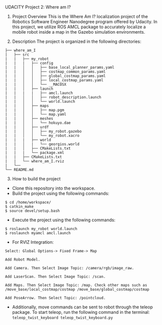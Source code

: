 UDACITY Project 2: Where am I?

1. Project Overview
This is the Where Am I? localization project of the Robotics Software Engineer Nanodegree program offered by Udacity. In this project, we utilize ROS AMCL package to accurately localize a mobile robot inside a map in the Gazebo simulation environments.

2. Description
The project is organized in the following directories:
```                                                      
├── where_am_I
|   ├── src
|   |   ├── my_robot
|   |   |   ├── config
|   |   │   │   ├── base_local_planner_params.yaml
|   |   │   │   ├── costmap_common_params.yaml
|   |   │   │   ├── global_costmap_params.yaml
|   |   │   │   ├── local_costmap_params.yaml
|   |   │   │   └── __MACOSX
|   |   │   ├── launch
|   |   |   |   ├── amcl.launch
|   |   │   │   ├── robot_description.launch
|   |   │   │   └── world.launch
|   |   │   ├── maps
|   |   │   │   ├── map.pgm
|   |   │   │   └── map.yaml
|   |   │   ├── meshes
|   |   │   │   └── hokuyo.dae
|   |   │   ├── urdf
|   |   │   │   ├── my_robot.gazebo
|   |   │   │   └── my_robot.xacro
|   |   |   ├── world
|   |   │   |   └── georgios.world
|   |   │   ├── CMakeLists.txt
|   |   |   └── package.xml
|   |   ├── CMakeLists.txt
|   |   └── where_am_I.rviz
|   └── 
└── README.md 
```

3. How to build the project

  - Clone this repository into the workspace.
  - Build the project using the following commands:
  ```
  $ cd /home/workspace/
  $ catkin_make
  $ source devel/setup.bash
  ```
  - Execute the project using the following commands:
  ```
  $ roslaunch my_robot world.launch 
  $ roslaunch myamcl amcl.launch
  ```
  - For RVIZ Integration: 

   `Select: Global Options-> Fixed Frame-> Map`

   `Add Robot Model.`
   
   `Add Camera. Then Select Image Topic: /camera/rgb/image_raw.`
   
   `Add LaserScan. Then Select Image Topic: /scan.`
   
   `Add Maps. Then Select Image Topic: /map. Check other maps such as /move_base/local_costmap/costmap /move_base/global_costmap/costmap`
   
   `Add PoseArrow. Then Select Topic: /pointcloud.`

  - Additionally, move commands can be sent to robot through the teleop package. To start teleop, run the following command in the terminal: ` teleop_twist_keyboard teleop_twist_keyboard.py `

